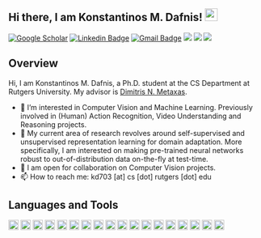 <h2> Hi there, I am Konstantinos M. Dafnis! <img src="https://media.giphy.com/media/hvRJCLFzcasrR4ia7z/giphy.gif" width="25px"> </h2>

[![Google Scholar](https://img.shields.io/badge/google-scholar-4285F4?style=for-the-badge&logo=google&logoColor=white)](https://scholar.google.com/citations?user=Eqlr77IAAAAJ&hl=en&oi=ao) [![Linkedin Badge](https://img.shields.io/badge/-konstantinosdafnis-blue?style=flat-square&logo=Linkedin&logoColor=white&link=https://www.linkedin.com/in/konstantinosdafnis/)](https://www.linkedin.com/in/konstantinosdafnis) [![Gmail Badge](https://img.shields.io/badge/-kd703@cs.rutgers.edu-c14438?style=flat-square&logo=Gmail&logoColor=white&link=mailto:kd703@cs.rutgers.edu)](mailto:kd703@cs.rutgers.edu) ![](https://scholar.google.com/citations?user=Eqlr77IAAAAJ&hl=en&oi=ao) ![](https://github.com/kdafnis) ![](https://visitor-badge.glitch.me/badge?page_id=kdafnis)



<h2> Overview </h2>

Hi, I am Konstantinos M. Dafnis, a Ph.D. student at the CS Department at Rutgers University. My advisor is [Dimitris N. Metaxas](https://scholar.google.com/citations?user=a7VNhCIAAAAJ&hl=en). 

- 👀 I’m interested in Computer Vision and Machine Learning. Previously involved in (Human) Action Recognition, Video Understanding and Reasoning projects.
- 🌱 My current area of research revolves around self-supervised and unsupervised representation learning for domain adaptation. More specifically, I am            interested on making pre-trained neural networks robust to out-of-distribution data on-the-fly at test-time. 
- 💞️ I am open for collaboration on Computer Vision projects.
- 📫 How to reach me: kd703 [at] cs [dot] rutgers [dot] edu

<h2> Languages and Tools </h2>

<img height="20" src="https://img.shields.io/badge/Python-3776AB?style=for-the-badge&logo=python&logoColor=white"> <img height="20" src="https://img.shields.io/badge/C-00599C?style=for-the-badge&logo=c&logoColor=white"> <img height="20" src="https://img.shields.io/badge/PyTorch-EE4C2C?style=for-the-badge&logo=PyTorch&logoColor=white"> <img height="20" src="https://img.shields.io/badge/TensorFlow-FF6F00?style=for-the-badge&logo=TensorFlow&logoColor=white"> <img height="20" src="https://img.shields.io/badge/scikit_learn-F7931E?style=for-the-badge&logo=scikit-learn&logoColor=white"> <img height="20" src="https://img.shields.io/badge/Keras-D00000?style=for-the-badge&logo=Keras&logoColor=white"> <img height="20" src="https://img.shields.io/badge/Numpy-777BB4?style=for-the-badge&logo=numpy&logoColor=white"> <img height="20" src="https://img.shields.io/badge/Pandas-2C2D72?style=for-the-badge&logo=pandas&logoColor=white"> <img height="20" src="https://img.shields.io/badge/LaTeX-47A141?style=for-the-badge&logo=LaTeX&logoColor=white"> <img height="20" src="https://img.shields.io/badge/Git-F05032?style=for-the-badge&logo=git&logoColor=white"> <img height="20" src="https://img.shields.io/badge/conda-342B029.svg?&style=for-the-badge&logo=anaconda&logoColor=white"> <img height="20" src="https://img.shields.io/badge/Google_chrome-4285F4?style=for-the-badge&logo=Google-chrome&logoColor=white"> <img height="20" src="https://img.shields.io/badge/Firefox_Browser-FF7139?style=for-the-badge&logo=Firefox-Browser&logoColor=white"> <img height="20" src="https://img.shields.io/badge/Ubuntu-E95420?style=for-the-badge&logo=ubuntu&logoColor=white"> <img height="20" src="https://img.shields.io/badge/Android-3DDC84?style=for-the-badge&logo=android&logoColor=white"> <img height="20" src="https://img.shields.io/badge/Visual_Studio_Code-0078D4?style=for-the-badge&logo=visual%20studio%20code&logoColor=white"> <img height="20" src="https://img.shields.io/badge/Colab-F9AB00?style=for-the-badge&logo=googlecolab&color=525252"> <img height="20" src="https://img.shields.io/badge/Weights_&_Biases-FFBE00?style=for-the-badge&logo=WeightsAndBiases&logoColor=white">

<!---
kdafnis/kdafnis is a ✨ special ✨ repository because its `README.md` (this file) appears on your GitHub profile.
You can click the Preview link to take a look at your changes.
--->
